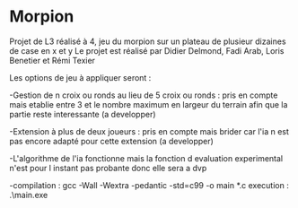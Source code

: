 # Morpion
Projet de L3 réalisé à 4, jeu du morpion sur un plateau de plusieur dizaines de case en x et y
Le projet est réalisé par Didier Delmond, Fadi Arab, Loris Benetier et Rémi Texier

Les options de jeu à appliquer seront :

-Gestion de n croix ou ronds au lieu de 5 croix ou ronds : pris en compte mais etablie entre 3 et le nombre maximum en largeur du terrain afin que la partie reste interessante (a developper)

-Extension à plus de deux joueurs : pris en compte mais brider car l'ia n est pas encore adapté pour cette extension (a developper)

-L'algorithme de l'ia fonctionne mais la fonction d evaluation experimental n'est pour l instant pas probante donc elle sera a dvp

-compilation : gcc -Wall -Wextra -pedantic -std=c99 -o main *.c
 execution : .\main.exe
